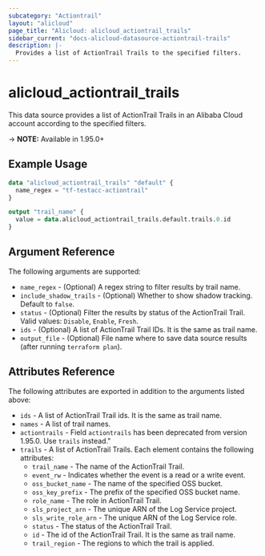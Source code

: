 ```yaml
---
subcategory: "Actiontrail"
layout: "alicloud"
page_title: "Alicloud: alicloud_actiontrail_trails"
sidebar_current: "docs-alicloud-datasource-actiontrail-trails"
description: |-
  Provides a list of ActionTrail Trails to the specified filters.
---
```


# alicloud\_actiontrail\_trails

This data source provides a list of ActionTrail Trails in an Alibaba Cloud account according to the specified filters.

-> **NOTE:** Available in 1.95.0+

## Example Usage

```terraform
data "alicloud_actiontrail_trails" "default" {
  name_regex = "tf-testacc-actiontrail"
}

output "trail_name" {
  value = data.alicloud_actiontrail_trails.default.trails.0.id
}
```

## Argument Reference

The following arguments are supported:

* `name_regex` - (Optional) A regex string to filter results by trail name.
* `include_shadow_trails` - (Optional) Whether to show shadow tracking. Default to `false`.
* `status` - (Optional) Filter the results by status of the ActionTrail Trail. Valid values: `Disable`, `Enable`, `Fresh`.
* `ids` - (Optional) A list of ActionTrail Trail IDs. It is the same as trail name.
* `output_file` - (Optional) File name where to save data source results (after running `terraform plan`).

## Attributes Reference

The following attributes are exported in addition to the arguments listed above:

* `ids` - A list of ActionTrail Trail ids. It is the same as trail name.
* `names` - A list of trail names.
* `actiontrails` - Field `actiontrails` has been deprecated from version 1.95.0. Use `trails` instead."
* `trails` - A list of ActionTrail Trails. Each element contains the following attributes:
  * `trail_name` - The name of the ActionTrail Trail.
  * `event_rw` - Indicates whether the event is a read or a write event.
  * `oss_bucket_name` - The name of the specified OSS bucket.
  * `oss_key_prefix` - The prefix of the specified OSS bucket name.
  * `role_name` - The role in ActionTrail Trail.
  * `sls_project_arn` - The unique ARN of the Log Service project.
  * `sls_write_role_arn` - The unique ARN of the Log Service role.
  * `status` - The status of the ActionTrail Trail.
  * `id` - The id of the ActionTrail Trail. It is the same as trail name.
  * `trail_region` - The regions to which the trail is applied.

